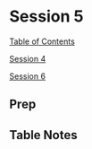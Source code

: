# Session 5

[Table of Contents](../README.md)

[Session 4](./Session4.md)

[Session 6](./Session6.md)

## Prep



## Table Notes


